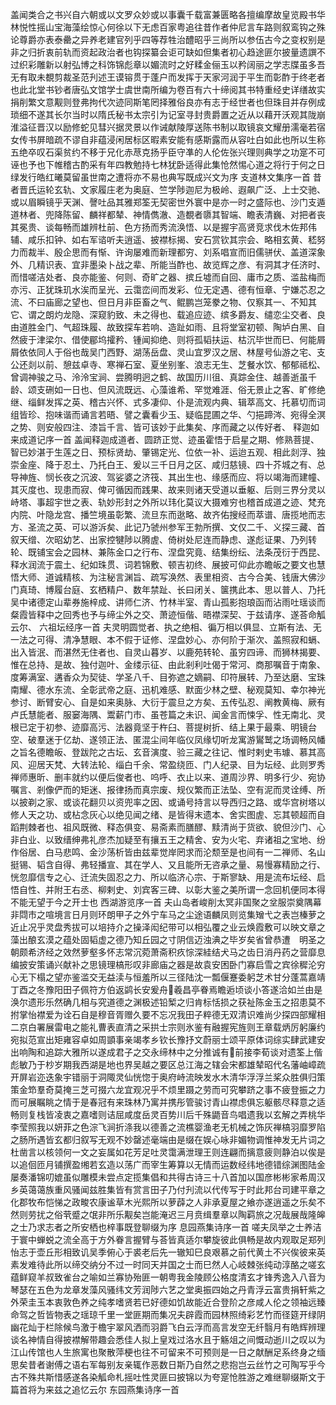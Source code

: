 <!-- { "loadSidebar": true } -->
盖闻类合之书兴自六朝或以文罗众妙或以事囊千载富兼匮略各擅编摩故皇览殿书华林悦性摇山宝海藻绘惊心何徐以下无虑百家粤追往昔作者仲尼言车路则叙鸾钩之殊论尊爵亦表泰罍之异养老建官列乎四等荐牲治醴昭乎三尚所以参伍古今之变权别是非之归折衷前轨而资起政治者也钩探纂会讵可缺如但集者初心趋途匪尔披量遗譔不过织彩雕新以射弘博之科饰锦彪章以媚流时之好糅金俪玉以矜阔丽之学志牒虽多吾无有取未覩剪裁圣范刋述王谟镕贯于蓬户而发挥于天家河润于平生而彰酢于终老者也此北堂书钞者唐弘文馆学士虞世南所编为卷百有六十缔阅其书特重经史详缮故实捐削繁文意觏则登弗拘代次迹同斯笔罔择雅俗良亦有志于经世者也但珠目并存例成琐细不遂其长尔当时以隋氏秘书太宗引为记室寻封贵爵置之近从以藉开沃观其陇崩淮溢征晋汉以励修蛇见彗兴据灵景以作诫献陵厚送陈书制以取镜哀文耀册濡毫若宿女传书屏暗疏不谬自非蕴浸闲居标区暇素安能有感斯露而从容吐白如此也所以生称五绝卒叹石渠贫约不移于兄化赤荩克扬乎臣守凖的人伦佐张兴理则典学之功寔不可诬也予也下帷稽古酌采有年四教勉持七林犹卧适得此集怆然惕心道之将行于何之日绿发行皓红曦莫留虽世南之遭将亦不易也典写既成兴文为序
支道林文集序一首
昔者晋氏运轮玄轨、文家履庄老为奥庭、竺学陟迦尼为极岭、遐飙广泛、上士交驰、或以眉瞬镜乎天渊、謦吐品其雅郑筌无契密世外寰中是亦一时之盛际也、沙门支遁道林者、兜降陈留、麟祥都辇、神情儁澈、造覩者隳其智端、瞻表清巍、对把者丧其冕贵、谈每畅而雄辨杜前、色方扬而秀流涣悟、以是握宇高贤竞求伐木佐邦伟辅、咸乐扣钟、如右军谘听夫逍遥、披襟标揭、安石赏钦其宗会、略相玄黄、嵇努力而裁半、殷企思而有惭、许询屡难而新理都穷、刘系唱宣而旧儒骈伏、盖道深象外、几精识表、宜非墨染卜战之辈、所能当酢也、故览辉之彦、有洞其才任济时、而惜嗟洁处者、良亦能鉴、何则、奇旷之器、摈丘墟而自回、庸市之质、滥盐梅而亦污、正犹珠玑水涘而呈光、云霭峦间而发彩、位无定遇、德有恒章、宁嫌芯忍之流、不曰庙廊之望也、但日月非臣畜之气、鲲鹏岂笼豢之物、仅察其一、不知其它、谓之朗灼龙隐、深窥豹致、未之得也、载追应迹、缤多爵友、缱恋尘交者、良由道胜金门、气超珠履、故致探车若响、造趾如雨、且将堂室初顿、陶垆白黑、自然疲于津梁尔、借使郿坞攉矜、锺闻抑绝、则将孤韬扶运、枯沉毕世而巳、何能屑屑依依同人于俗也哉吴门西野、湖荡岳盘、灵山宜罗汉之居、林屋号仙游之宅、支公还剡以前、憩兹卓寺、寒禅石室、夏坐别峯、浪志无生、芝餐水饮、郁郁祗松、曾调神骏之马、泠泠宝涧、尝腾明迥之鹤、故国历川徂、真踪金住、越善逝虽千龄、颂支硎如一日也、但风流既远、心藻谁希、罕觉难涯、俗无景止之客、旷修绝继、缁鲜发挥之英、稽古兴怀、式多凄仰、仆是流观内典、辑萃高文、托慕切而词组皆珍、抱味谐而诵言若晤、譬之囊看少玉、疑临昆圃之华、勺挹蹄涔、宛得全溟之势、则安般四注、漆旨千言、皆可该妙于此集矣、序而藏之以传好者、
释迦如来成道记序一首
盖闻释迦成道者、圆跻正觉、迹虽霍悟于启星之期、修熟菩提、智已妙湛于生莲之日、预标贤劫、肇锡定光、位依一补、运迨五观、相此剡浮、独崇金座、降于忍土、乃托白王、爰以三千日月之区、咸归慈镜、四十芥城之有、总导神旌、悯长夜之沉波、驾娑婆之济筏、其出生也、缘感而应、将以竭海而建幢、其灭度也、现患而寂、俾可循因而践果、故来则诸天受道以垂躯、后则三界分灵以峙塔、事超宇世之表、轨妙形封之外所以玮化莫议大摄难穷也稽首成道之迹、梵充内院、叶隐龙宫、播竺境虽彰繁、流旦东而逖略、故齐佑搜经而萃谱、唐揽地而志方、圣流之英、可以游泝矣、此记乃虢州参军王勃所撰、文仅二千、义探三藏、首叙天缯、次昭幼艺、出家控犍陟以腾虗、倚树处尼连而静虑、遂彪证果、乃列转轮、既铺宝会之园林、兼陈金口之行布、涅盘究竟、结集纷纭、法条茂衍于西昆、释水润流于震土、纪如珠贯、词若锦敷、顿吉初终、展披可仰此亦瞻皈之要文也慧悟大师、道诚精核、为注秘言渊旨、疏写涣然、表里相资、古今合美、钱唐大佛沙门真琦、博履台庭、玄栖精户、数年禁趾、长曰闭关、箧携此本、思以普人、乃托吴中诸德定山辈券施梓成、讲师仁济、竹林半室、青山孤影抱琅函而沾雨吐瑶谈而粲霞皆释中之回秀也予与缔尘外之交、萧迹恒偕、晤襟深契、于兹请序、遂荅命觚云尔、
六祖坛经序一首
夫灵明圆觉者、执之绝相、徧万相以俱显、立斯有法、无一法之可得、清净慧眼、本不假于证修、涅盘妙心、亦何阶于渐次、盖照寂和螎、出入皆泯、而湛然无住者也、自灵山暮岁、以鹿苑转轮、虽穷四谛、而狮林揭要、惟在总持、是故、独付迦叶、金缕示征、由此剎利吐偈于常河、商那嘱音于南象、度筹满室、遘香众为契徒、学圣八千、目弥遮之嫡嗣、印符展转、乃至达磨、宝珠南耀、德水东流、全彰武帝之庭、迅机难感、默面少林之壁、秘观莫知、幸尔神光参讨、断臂安心、自是如来奥脉、大衍于震旦之方矣、五传弘忍、阐教黄梅、厥有卢氏慧能者、服窭海隅、鬻薪门市、虽苍篇之未识、闻金言而悚孚、性无南北、灵根已定于初参、迹靡高污、法器竟坚于杵臼、菩提树折、结上果于最乘、明镜台空、破羣迷于亿劫、遂领正法、匿混尘间年临仪凤缘切听龙寓游鸑鹫之场调畅风幡之旨名德瞻皈、登跋陀之古坛、玄音演度、验三藏之往记、惟时剌史韦璩、慕其高风、迎居天梵、大转法轮、缁白千余、常盈绕匝、门人纪录、目为坛经、此则罗秀禅师惠昕、删丰就约以便后俊者也、呜呼、衣止以来、道周沙界、明多行少、宛协嘱言、剎像俨而的矩迷、报律扬而真宗废、规仪繁而正法坠、空有泥而灵诠缚、所以披剃之家、或谈花翻贝以资兜率之因、或诵号持言以导西归之路、或华宫树塔以修人天之功、或枮念灰心以绝见闻之绪、是皆得末遗本、舍实图虗、忘其顿超而自蹈荆棘者也、祖风既微、释态俱变、易斋素而膳醪、黩清尚于货欲、貌但沙门、心非白业、以致缙绅弗礼彦杰加疑至有攘五王之精舍、安为火宅、弃诸祖之宝地、纷作俗居、白马悲鸣、金沙荡析皆由兹辈觉岸罔求而沦颓至是也间有一二禅师、名山挺锡、韬含自得、弗轻播宣、其在学人、又且能所无咨承之量、易慢寡精励之行、恍忽靡信专之心、迁流失固忍之力、所以临济心宗、于斯寥缺、用是流布坛经、启悟自性、并附王右丞、柳剌史、刘宾客三碑、以彰大鉴之美所谓一念回机便同本得不能无望于今之开士也
西湖游览序一首
夫山岛者峻削太冥非国聚之坌服崇奠隅幕非閰市之喧境言日月则环朗甲子之外宁车马之尘途语麟凤则览集矰弋之表岂榛萝之近止况乎灵盘秀拔可以培持介之操泽闳纪带可以相弘覆之业云焕霞敷可以映文章之藻出酿玄漠之蕴处固韬虚之德乃知丘园之寸阴信迈浊淟之毕岁矣省曾恭遭　明圣之朝颇希济经之效然萝壑多怀志常沉菀萧斋积疚悰深絓结犬马之齿日消丹药之营靡息编披安策诵兴献补之思镜理槁形叹非廊庙之器是故袁安困卧门寡启雪之宾徐穉沦穷心无下榻之望亦鉴滥交无益渎与恒羞所以三径陆沈一瓢偃蹇委躬芝术甘分蓬蒿嘉靖丁酉之冬豫阳田子佩符方伯返鹢长安爰舟&#63140;羲昌亭眷焉瞻逅顷谈小答遂洽如兰由是涣尔遗形乐然确几相与究道德之渊极述铅椠之归肯标恬损之获祉陈金玉之招患莫不拊掌怡襟爱为诠石自是穆音胥赠久要不忘况我田子粹德无双清识难尚少探四部耀相二京白署展雷电之能礼曹表直清之采拱士宗则氷鉴有融握宪旌则王章载炳厉躬廉约宛拟范宣出矩雍容卓如周顗事亲竭孝乡钦长豫抒文蔚丽士颂平原体词综实肆武建安出响陶和追踪大雅所以遂成君子之交永缔林中之分推诚有&#63112;前接李荀谈对遗筌上偕彪敏乃于杪岁期我西湖是地也界吴越之要区总江海之辖会宋都雄辇昭代名藩岫嶂疏开屏岩迩迭象宇错丽于洞陬灵仙恍惚于奥府峙流映发水木清华浮浮兰桨众胜俱归策策金笻羣奇莫掩三芝可掇六龙宜观况乎不烦里蹑之劳而可究攀跻之事不疲登振之力而可展瞩眺之情于是春冠有来珠林乃寓并携彤管骏讨青山襟虑俱忘躯骸尽释意之适畅则复栈皆凌衷之嘉嗜则诘屈咸度岳灵百势川后千殊鼯音鸟唱遗我以玄解之弄桃华李莹照我以妍菲之色淙飞涧折涤我以德善之流樵婴渔老无机械之饰灰禅槁羽靡罗陷之肠所遇皆玄都归叙写无观不妙罄述毫端由是缀在娱心咏非媚物调惟神发无片词之杜凿言以核领何一文之妄属如花芳足吐灵霭满泄理王则连翩而摛意疲则静泊以俟是以追佪匝月铺撰盈缃若玄造以荡广而宰生筹算以无情而运数经纬地德错综渊图陆金屡奏潘锦叨媲虽似雕模未尝点定揽集倡和共得古诗三十八首加以国彦彬彬家希周汉乡英蔼蔼族重风骚闻兹胜集皆有赏言田子乃付刋流以代传写于时此邦台司建平章之化郡牧布恺悌之政畯农康谧草木光熙所以萝薜之人非承夏屋之飨亦遂逍遥之乐矣不然则劳扰之俗茕蹙之氓非所乐觏矣岂能淹迟三月贲缉羣章以陶羁旅之况哉展哉隆皞之士乃求志者之所安栖也梓事既登聊缀为序
息园燕集诗序一首
嗟夫凤举之士养洁于寰中蝉蜕之流全高于方外眷言握臂与荅皆真适尔攀旋彼此俱畅是故内观取足郑列怡志于壶丘形相致讥吴季俯心于裘老后先一辙知巳良艰慕之前代黄土不兴俟彼来英素发难待此所以缔交纳分不过一时同天并国之士而巳然人心岐棘张纯动淳酪之嗟玄蕴鲜窥羊叔致雀台之喻如兰寡协殆匪一朝粤我金陵顾公格度清玄才锋秀逸入八音为琴瑟在五色为龙章发藻风骚纬文芳润陟六艺之堂奥振四始之丹青浮云富贵捐轩紫之外荣圭玉本衷敦色养之纯孝嗜贤若已好德如饥故能近合登阶之彦咸人伦之领袖远臻命驾之哲皆物表之瑶琼千里一堂匪期而集况夫辟霞而园林照绮彩艺竹而径筵开绿阴幽花灿于栏除候鸟激于檐宇翠风洒而羽爵飞白云浮而高言发空无纤翳月有皓辉辨理谈名神情自得披襟解带趣会悉佳人拟上皇戏过洛水且于觞俎之间慨动逝川之叹以为江山传馆也人生旅寓也聚散萍梗也往不可留来不可预则是一日之献酬足系终身之缅思矣昔者谢傅之语右军每别友亲辄作恶数日斯乃自然之悲抱岂云丝竹之可陶写乎今古不殊共斯惜感遂各染觚命札摇吐性灵匪曰披锦以为夸寔怆胜游之难继聊缀斯文于篇首将为来兹之追忆云尔
东园燕集诗序一首
